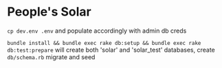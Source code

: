 People's Solar
========================

```cp dev.env .env```
and populate accordingly with admin db creds

```bundle install && bundle exec rake db:setup && bundle exec rake db:test:prepare```
will create both 'solar' and 'solar_test' databases, create ```db/schema.rb``` migrate and seed
